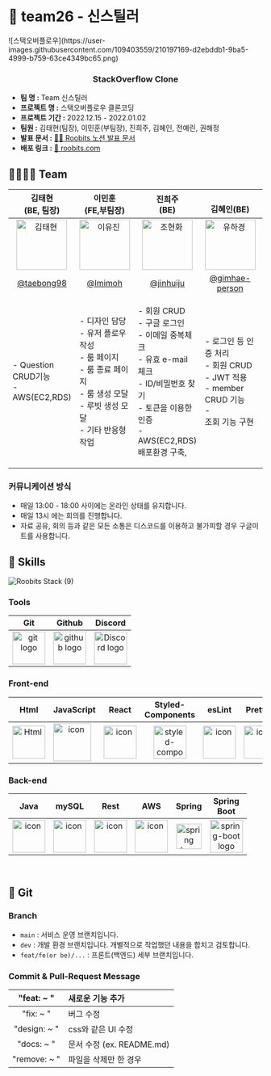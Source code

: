 <h1> 🎥 team26 - 신스틸러 </h1>
<div  align="center">
  <img width="40%" src=" " alt="">
</div>
![스택오버플로우](https://user-images.githubusercontent.com/109403559/210197169-d2ebddb1-9ba5-4999-b759-63ce4349bc65.png)

</br>
<h3 align="center"> StackOverflow Clone </h3>



- **팀 명 :**  Team 신스틸러
- **프로젝트 명 :** 스택오버플로우 클론코딩
- **프로젝트 기간 :** 2022.12.15 - 2022.01.02
- **팀원 :** 김태현(팀장), 이민훈(부팀장), 진희주, 김혜인, 전예린, 권해정
- **발표 문서 :** [💁🏻 Roobits 노션 발표 문서](https://www.notion.so/codestates/Roobits-2a698f57f0224b79a417eac587921a0b)
- **배포 링크 :** [📮 roobits.com](http://roobits.com/)



## 👨‍👩‍👧‍👦 Team
| 김태현<br>(BE, 팀장) | 이민훈<br>(FE,부팀장) | 진희주<br>(BE) | <br>김혜인(BE) | <br>전예린(FE) | <br>권해정(FE) |
| :---: | :---: | :---: | :---: | :---: | :---: |
| <img alt="김태현" src="![IMG_0476 JPG](https://user-images.githubusercontent.com/109403559/210196557-8d7c197b-8cf0-457c-bea9-efe7a3d3429f.jpg) " height="100" width="100"> | <img alt="이유진" src="https://avatars.githubusercontent.com/u/89282099?v=4" height="100" width="100"> | <img alt="조현화" src="https://avatars.githubusercontent.com/u/104138036?v=4" height="100" width="100"> | <img alt="유하경" src="https://avatars.githubusercontent.com/u/76886589?v=4" height="100" width="100"> | <img alt="염빛나리" src="https://avatars.githubusercontent.com/u/103120984?v=4" height="100" width="100"> |
| [@taebong98](https://github.com/Gwanghyun-Jeon) |    [@lmimoh](https://github.com/nuuco) | [@jinhuiju](https://github.com/CHOHYUNHWA) | [@gimhae-person](https://github.com/EstelleYU) | [@sweetyr928](https://github.com/bytenari) | [@dongrri22](https://github.com/bytenari)
|<p align="left">- Question CRUD기능 <br/> - AWS(EC2,RDS) </p>|<p align="left">- 디자인 담당 <br/>- 유저 플로우 작성 <br/>- 룸 페이지 <br/>- 룸 종료 페이지 <br/>- 룸 생성 모달 <br/>- 루빗 생성 모달 <br/>- 기타 반응형 작업 </p>|<p align="left">- 회원 CRUD<br/>- 구글 로그인<br/>- 이메일 중복체크<br/>- 유효 e-mail 체크<br/>- ID/비밀번호 찾기<br/>- 토큰을 이용한 인증<br/>- AWS(EC2,RDS)<br/> 배포환경 구축, </p>|<p align="left">- 로그인 등 인증 처리 <br/>- 회원 CRUD <br/>- JWT 적용 <br/> - member CRUD 기능<br/>-  <br/> 조회 기능 구현 </p>|<p align="left">- 룸 CRUD 기능<br/>- 룸 관련 제한 기능<br/>- 날씨 외부 API</p>|



### 커뮤니케이션 방식
- 매일 13:00 - 18:00 사이에는 온라인 상태를 유지합니다.
- 매일 13시 에는 회의를 진행합니다.
- 자료 공유, 회의 등과 같은 모든 소통은 디스코드를 이용하고 불가피할 경우 구글미트를 사용합니다. 


## 🔧 Skills
![Roobits Stack (9)](https://user-images.githubusercontent.com/73211553/195057855-ab580645-ecc4-43dd-b423-a1dd09b5bfcc.png)


### Tools
| Git | Github | Discord |
| :---: | :---: | :---: |
| <img alt="git logo" src="https://git-scm.com/images/logos/logomark-orange@2x.png" width="65" height="65" > | <img alt="github logo" src="https://github.githubassets.com/images/modules/logos_page/GitHub-Mark.png" width="65" height="65"> | <img alt="Discord logo" src="https://assets-global.website-files.com/6257adef93867e50d84d30e2/62595384e89d1d54d704ece7_3437c10597c1526c3dbd98c737c2bcae.svg" height="65" width="65"> |
### Front-end
| Html | JavaScript | React | Styled-<br>Components | esLint | Prettier |
| :---: | :---: | :---: | :---: | :---: | :---: |
| <img alt="Html" src ="https://upload.wikimedia.org/wikipedia/commons/thumb/6/61/HTML5_logo_and_wordmark.svg/440px-HTML5_logo_and_wordmark.svg.png" width="65" height="65" /> | <div style="display: flex; align-items: flex-start;"><img src="https://techstack-generator.vercel.app/js-icon.svg" alt="icon" width="75" height="75" /></div> | <div style="display: flex; align-items: flex-start;"><img src="https://techstack-generator.vercel.app/react-icon.svg" alt="icon" width="65" height="65" /></div> | <img src="https://styled-components.com/logo.png" alt="styled-components icon" width="65" height="65" /> | <div style="display: flex; align-items: flex-start;"><img src="https://techstack-generator.vercel.app/eslint-icon.svg" alt="icon" width="65" height="65" /></div> | <div style="display: flex; align-items: flex-start;"><img src="https://techstack-generator.vercel.app/prettier-icon.svg" alt="icon" width="65" height="65" /></div> |

### Back-end
| Java | mySQL | Rest | AWS | Spring | Spring<br>Boot |
| :---: | :---: | :---: | :---: | :---: | :---: |
| <div style="display: flex; align-items: flex-start;"><img src="https://techstack-generator.vercel.app/java-icon.svg" alt="icon" width="65" height="65" /></div> | <div style="display: flex; align-items: flex-start;"><img src="https://techstack-generator.vercel.app/mysql-icon.svg" alt="icon" width="65" height="65" /></div> | <div style="display: flex; align-items: flex-start;"><img src="https://techstack-generator.vercel.app/restapi-icon.svg" alt="icon" width="65" height="65" /></div> | <div style="display: flex; align-items: flex-start;"><img src="https://techstack-generator.vercel.app/aws-icon.svg" alt="icon" width="65" height="65" /></div> | <img alt="spring logo" src="https://www.vectorlogo.zone/logos/springio/springio-icon.svg" height="50" width="50" > | <img alt="spring-boot logo" src="https://t1.daumcdn.net/cfile/tistory/27034D4F58E660F616" width="65" height="65" > |
<br/>

## 🌲 Git
### Branch
- `main` : 서비스 운영 브랜치입니다.
- `dev` : 개발 환경 브랜치입니다. 개별적으로 작업했던 내용을 합치고 검토합니다.
- `feat/fe(or be)/...` : 프론트(백엔드) 세부 브랜치입니다.
### Commit & Pull-Request Message
| "feat: ~ " | 새로운 기능 추가 |
| :---: | :--- |
| "fix: ~ " | 버그 수정 |
| "design: ~ " | css와 같은 UI 수정 |
| "docs: ~ " | 문서 수정 (ex. README.md) |
| "remove: ~ " | 파일을 삭제만 한 경우 |
